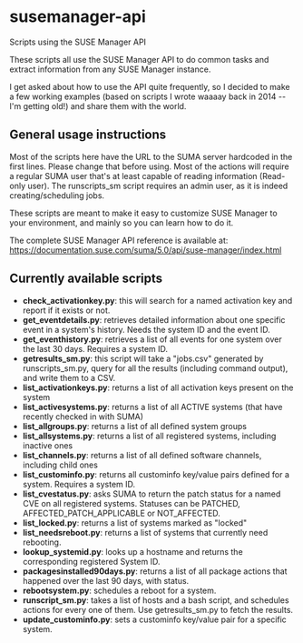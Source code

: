 # susemanager-api
Scripts using the SUSE Manager API

These scripts all use the SUSE Manager API to do common tasks and extract information from any SUSE Manager instance.

I get asked about how to use the API quite frequently, so I decided to make a few working examples (based on scripts I wrote waaaay back in 2014 -- I'm getting old!) and share them with the world.

## General usage instructions

Most of the scripts here have the URL to the SUMA server hardcoded in the first lines. Please change that before using.
Most of the actions will require a regular SUMA user that's at least capable of reading information (Read-only user). 
The runscripts_sm script requires an admin user, as it is indeed creating/scheduling jobs.

These scripts are meant to make it easy to customize SUSE Manager to your environment, and mainly so you can learn how to do it.

The complete SUSE Manager API reference is available at: https://documentation.suse.com/suma/5.0/api/suse-manager/index.html

## Currently available scripts

* **check_activationkey.py**: this will search for a named activation key and report if it exists or not.
* **get_eventdetails.py**: retrieves detailed information about one specific event in a system's history. Needs the system ID and the event ID.
* **get_eventhistory.py**: retrieves a list of all events for one system over the last 30 days. Requires a system ID.
* **getresults_sm.py**: this script will take a "jobs.csv" generated by runscripts_sm.py, query for all the results (including command output), and write them to a CSV.
* **list_activationkeys.py**: returns a list of all activation keys present on the system
* **list_activesystems.py**: returns a list of all ACTIVE systems (that have recently checked in with SUMA)
* **list_allgroups.py**: returns a list of all defined system groups
* **list_allsystems.py**: returns a list of all registered systems, including inactive ones
* **list_channels.py**: returns a list of all defined software channels, including child ones
* **list_custominfo.py**: returns all custominfo key/value pairs defined for a system. Requires a system ID.
* **list_cvestatus.py**: asks SUMA to return the patch status for a named CVE on all registered systems. Statuses can be PATCHED, AFFECTED_PATCH_APPLICABLE or NOT_AFFECTED.
* **list_locked.py**: returns a list of systems marked as "locked"
* **list_needsreboot.py**: returns a list of systems that currently need rebooting.
* **lookup_systemid.py**: looks up a hostname and returns the corresponding registered System ID.
* **packagesinstalled90days.py**: returns a list of all package actions that happened over the last 90 days, with status.
* **rebootsystem.py**: schedules a reboot for a system.
* **runscript_sm.py**: takes a list of hosts and a bash script, and schedules actions for every one of them. Use getresults_sm.py to fetch the results.
* **update_custominfo.py**: sets a custominfo key/value pair for a specific system.


